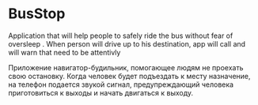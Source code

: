 # BusStop
Application  that will help people to safely ride the bus without fear of oversleep . When person will drive up to his destination, app will call and will warn that need to be attentivly

Приложение навигатор-будильник, помогающее людям не проехать свою остановку. Когда человек будет подъездать к месту назначение, на телефон подается звукой сигнал, предупреждающий человека приготовиться к выходы и начать двигаться к выходу.
